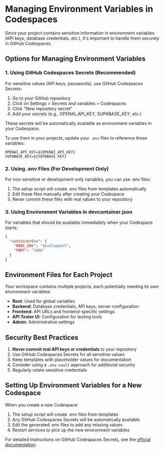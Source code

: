 # Managing Environment Variables in Codespaces

Since your project contains sensitive information in environment variables (API keys, database credentials, etc.), it's important to handle them securely in GitHub Codespaces.

## Options for Managing Environment Variables

### 1. Using GitHub Codespaces Secrets (Recommended)

For sensitive values (API keys, passwords), use GitHub Codespaces Secrets:

1. Go to your GitHub repository
2. Click on Settings > Secrets and variables > Codespaces
3. Click "New repository secret"
4. Add your secrets (e.g., OPENAI_API_KEY, SUPABASE_KEY, etc.)

These secrets will be automatically available as environment variables in your Codespace.

To use them in your projects, update your `.env` files to reference these variables:

```
OPENAI_API_KEY=${OPENAI_API_KEY}
SUPABASE_KEY=${SUPABASE_KEY}
```

### 2. Using .env Files (For Development Only)

For non-sensitive or development-only variables, you can use .env files:

1. The setup script will create .env files from templates automatically
2. Edit these files manually after creating your Codespace
3. Never commit these files with real values to your repository

### 3. Using Environment Variables in devcontainer.json

For variables that should be available immediately when your Codespace starts:

```json
{
  "containerEnv": {
    "NODE_ENV": "development",
    "PORT": "3080"
  }
}
```

## Environment Files for Each Project

Your workspace contains multiple projects, each potentially needing its own environment variables:

- **Root**: Used for global variables
- **Backend**: Database credentials, API keys, server configuration
- **Frontend**: API URLs and frontend-specific settings
- **API Tester UI**: Configuration for testing tools
- **Admin**: Administrative settings

## Security Best Practices

1. **Never commit real API keys or credentials** to your repository
2. Use GitHub Codespaces Secrets for all sensitive values
3. Keep templates with placeholder values for documentation
4. Consider using a `.env.vault` approach for additional security
5. Regularly rotate sensitive credentials

## Setting Up Environment Variables for a New Codespace

When you create a new Codespace:

1. The setup script will create .env files from templates
2. Any GitHub Codespaces Secrets will be automatically available
3. Edit the generated .env files to add any missing values
4. Restart services to pick up the new environment variables

For detailed instructions on GitHub Codespaces Secrets, see the [official documentation](https://docs.github.com/en/codespaces/managing-your-codespaces/managing-encrypted-secrets-for-your-codespaces). 
